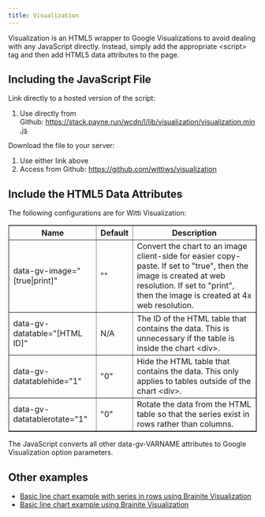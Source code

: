 ```yaml
---
title: Visualization
---
```


Visualization is an HTML5 wrapper to Google Visualizations to avoid dealing with any JavaScript directly. Instead, simply add the appropriate &lt;script&gt; tag and then add HTML5 data attributes to the page.

## Including the JavaScript File

Link directly to a hosted version of the script:

<ol><li>
		Use directly from Github: <a href="https://stack.payne.run/wcdn/l/lib/visualization/visualization.min.js">https://stack.payne.run/wcdn/l/lib/visualization/visualization.min.js</a></li>
</ol><p>Download the file to your server:</p>
<ol><li>
		Use either link above</li>
	<li>
		Access from Github: <a href="https://github.com/wittiws/visualization">https://github.com/wittiws/visualization</a></li>
</ol><h2>
	Include the HTML5 Data Attributes</h2>
<p>The following configurations are for Witti Visualization:</p>
<table border="1" cellpadding="1" cellspacing="1" style="width: 100%;"><thead><tr><th scope="col">
				Name</th>
			<th scope="col">
				Default</th>
			<th scope="col">
				Description</th>
		</tr></thead><tbody><tr><td>
				data-gv-image="[true|print]"</td>
			<td>
				""</td>
			<td>
				Convert the chart to an image client-side for easier copy-paste. If set to "true", then the image is created at web resolution. If set to "print", then the image is created at 4x web resolution.</td>
		</tr><tr><td>
				data-gv-datatable="[HTML ID]"</td>
			<td>
				N/A</td>
			<td>
				The ID of the HTML table that contains the data. This is unnecessary if the table is inside the chart &lt;div&gt;.</td>
		</tr><tr><td>
				data-gv-datatablehide="1"</td>
			<td>
				"0"</td>
			<td>
				Hide the HTML table that contains the data. This only applies to tables outside of the chart &lt;div&gt;.</td>
		</tr><tr><td>
				data-gv-datatablerotate="1"</td>
			<td>
				"0"</td>
			<td>
				Rotate the data from the HTML table so that the series exist in rows rather than columns.</td>
		</tr></tbody></table><p>The JavaScript converts all other data-gv-VARNAME attributes to Google Visualization option parameters.</p>

## Other examples

- [Basic line chart example with series in rows using Brainite Visualization](basic-line-chart-rows)
- [Basic line chart example using Brainite Visualization](basic-line-chart-cols)


<script type="text/javascript" src="https://code.jquery.com/jquery-1.12.4.min.js"></script>
<script type="text/javascript" src="https://stack.payne.run/wcdn/l/lib/visualization/visualization.min.js"></script>

